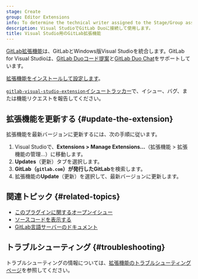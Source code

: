 ```yaml
---
stage: Create
group: Editor Extensions
info: To determine the technical writer assigned to the Stage/Group associated with this page, see https://handbook.gitlab.com/handbook/product/ux/technical-writing/#assignments
description: Visual StudioでGitLab Duoに接続して使用します。
title: Visual Studio用のGitLab拡張機能
---
```


[GitLab拡張機能](https://marketplace.visualstudio.com/items?itemName=GitLab.GitLabExtensionForVisualStudio)は、GitLabとWindows版Visual Studioを統合します。GitLab for Visual Studioは、[GitLab Duoコード提案](../../user/project/repository/code_suggestions/_index.md)と[GitLab Duo Chat](../../user/gitlab_duo_chat/_index.md#use-gitlab-duo-chat-in-visual-studio-for-windows)をサポートしています。

[拡張機能をインストールして設定します](setup.md)。

[`gitlab-visual-studio-extension`イシュートラッカー](https://gitlab.com/gitlab-org/editor-extensions/gitlab-visual-studio-extension/-/issues)で、イシュー、バグ、または機能リクエストを報告してください。

## 拡張機能を更新する {#update-the-extension}

拡張機能を最新バージョンに更新するには、次の手順に従います。

1. Visual Studioで、**Extensions > Manage Extensions...**（拡張機能 > 拡張機能の管理...）に移動します。
1. **Updates**（更新）タブを選択します。
1. **GitLab（`gitlab.com`）**が発行した**GitLab**を検索します。
1. 拡張機能の**Update**（更新）を選択して、最新バージョンに更新します。

## 関連トピック {#related-topics}

- [このプラグインに関するオープンイシュー](https://gitlab.com/gitlab-org/editor-extensions/gitlab-visual-studio-extension/-/issues/)
- [ソースコードを表示する](https://gitlab.com/gitlab-org/editor-extensions/gitlab-visual-studio-extension)
- [GitLab言語サーバーのドキュメント](../language_server/_index.md)

## トラブルシューティング {#troubleshooting}

トラブルシューティングの情報については、[拡張機能のトラブルシューティングページ](visual_studio_troubleshooting.md)を参照してください。
